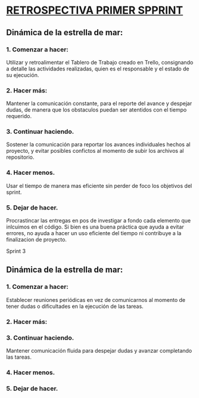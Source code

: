 # [RETROSPECTIVA PRIMER SPPRINT](https://proyectosagiles.org/2009/06/14/retrospectiva-estrella-mar-starfish-retrospective-scrum/)

## Dinámica de la estrella de mar:

### 1. Comenzar a hacer:

Utilizar y retroalimentar el Tablero de Trabajo creado en Trello, consignando a detalle las actividades realizadas, quien es el responsable y el estado de su ejecución.

### 2. Hacer más:

Mantener la comunicación constante, para el reporte del avance y despejar dudas, de manera que los obstaculos puedan ser atentidos con el tiempo requerido.

### 3. Continuar haciendo.

Sostener la comunicación para reportar los avances individuales hechos al proyecto, y evitar posibles confictos al momento de subir los archivos al repositorio.

### 4. Hacer menos.
  Usar el tiempo de manera mas eficiente sin perder de foco los objetivos del sprint. 

### 5. Dejar de hacer.
 
Procrastincar las entregas en pos de investigar a fondo cada elemento que inlcuimos en el código. Si bien es una buena práctica que ayuda a evitar errores, no ayuda a hacer un uso eficiente del tiempo ni contribuye a la finalizacion de proyecto.


Sprint 3

## Dinámica de la estrella de mar:

### 1. Comenzar a hacer:
Establecer reuniones periódicas en vez de comunicarnos al momento de tener
dudas o dificultades en la ejecución de las tareas.

### 2. Hacer más:



### 3. Continuar haciendo.
Mantener comunicación fluida para despejar dudas y avanzar completando 
las tareas.

### 4. Hacer menos.


### 5. Dejar de hacer.
 



